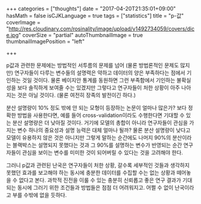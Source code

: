 +++
categories = ["thoughts"]
date = "2017-04-20T21:35:01+09:00"
hasMath = false
isCJKLanguage = true
tags = ["statistics"]
title = "p-값"
coverImage = "http://res.cloudinary.com/rosinality/image/upload/v1492734059/covers/dice.jpg"
coverSize = "partial"
autoThumbnailImage = true
thumbnailImagePosition = "left"

+++

p값과 관련한 문제에는 방법적인 서투름의 문제를 넘어 (물론 방법론적인 문제도 많지만) 연구자들이 다루는 변수들의 설명력은 약하고 데이터의 양은 부족하다는 점에서 기인하는 것일 것이다. 물론 베이지안 통계를 동원하면 그런 부족함에서 기인하는 불확실성을 보다 솔직하게 보여줄 수는 있겠지만 그렇다고 연구자들이 처한 상황이 아주 나아지는 것은 아닐 것이다. (물론 여전히 장족의 발전이긴 하다.)

분산 설명량이 10% 정도 밖에 안 되는 모형이 등장하는 논문이 얼마나 많은가? 보다 정확한 방법을 사용한다면, 예를 들어 cross-validation이라도 수행한다면 기대할 수 있는 분산 설명량은 더 낮아질 것이다. 거기에 모델의 총합이 아니라 연구자들이 관심을 가지는 변수 하나의 중요성과 설명 능력은 대체 얼마나 될까? 물론 분산 설명량이 낮다고 모델이 유용하지 않은 것은 아니지만 그렇게 말하는 순간에도 나머지 90%의 분산이라는 블랙박스는 설명되지 못했다는 것과 그 90%를 설명하는 변수가 반영되는 순간 연구자들이 관심을 보이는 변수를 미미한 것이 되어버릴 수 있다는 것을 고려해야 한다.

그러니 p값과 관련된 난국은 연구자들이 처한 상황, 갈수록 세부적인 것들과 생각하지 못했던 효과를 보고해야 하는 동시에 충분한 데이터를 수집할 수는 없는 상황과 떼어놓을 수 없다고 본다. 과학적 진전을 이룰 수 있는 충분히 신뢰롭고 좋은 연구 결과가 기대되는 동시에 그러기 위한 조건들과 방법들은 점점 더 어려워지고. 어쩔 수 없이 난국이라고 부를 수밖에 없을 듯하다.